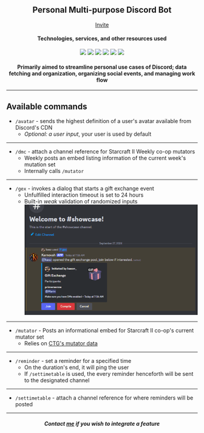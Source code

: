<h2 align="center"> Personal Multi-purpose Discord Bot </h2>
<p align="center">
  <a href="https://discord.com/oauth2/authorize?client_id=1222403123050446939">Invite</a>
</p>

<h4 align="center">Technologies, services, and other resources used</h4>
<p align="center" style="text-align: center;">
  <img src="https://cdn.jsdelivr.net/gh/devicons/devicon@latest/icons/discordjs/discordjs-plain.svg" width=48 />
  <img src="https://cdn.jsdelivr.net/gh/devicons/devicon@latest/icons/typescript/typescript-original.svg" width=48 />
  <img src="https://cdn.jsdelivr.net/gh/devicons/devicon@latest/icons/postgresql/postgresql-original.svg" width=48 />
  <img src="https://cdn.jsdelivr.net/gh/devicons/devicon@latest/icons/prisma/prisma-original.svg" width=48 />
  <img src="https://cdn.jsdelivr.net/gh/devicons/devicon@latest/icons/dbeaver/dbeaver-original.svg" width=48 />
  <img src="https://skillicons.dev/icons?i=latex" />
</p>
<h4 align="center">Primarily aimed to streamline personal use cases of Discord; data fetching and organization, organizing social events, and managing work flow</h4>

---
## Available commands
- `/avatar` - sends the highest definition of a user's avatar available from Discord's CDN
  - *Optional: a user input*, your user is used by default
---
- `/dmc` - attach a channel reference for Starcraft II Weekly co-op mutators
  - Weekly posts an embed listing information of the current week's mutation set
  - Internally calls `/mutator`
---
- `/gex` - invokes a dialog that starts a gift exchange event
  - Unfulfilled interaction timeout is set to 24 hours
  - Built-in <em>weak</em> validation of randomized inputs
![showcase-gex](https://github.com/KXzeno/akathar/blob/master/assets/showcase-1.gif)
---
- `/mutator` - Posts an informational embed for Starcraft II co-op's current mutator set
  - Relies on [CTG's mutator data](https://docs.google.com/spreadsheets/d/1NvYbNvHkivOKJ9vWf9EneXxvwMlCC4nkjqHlv6OCRQo/edit?gid=0#gid=0)
---
- `/reminder` - set a reminder for a specified time
  - On the duration's end, it will ping the user
  - If `/settimetable` is used, the every reminder henceforth will be sent to the designated channel
---
- `/settimetable` - attach a channel reference for where reminders will be posted
---

<h5 align="center"> 
  <em>Contact <a href="mailto:kemesurient@gmail.com" target="_blank">me</a> if you wish to integrate a feature</em>
</h4>

